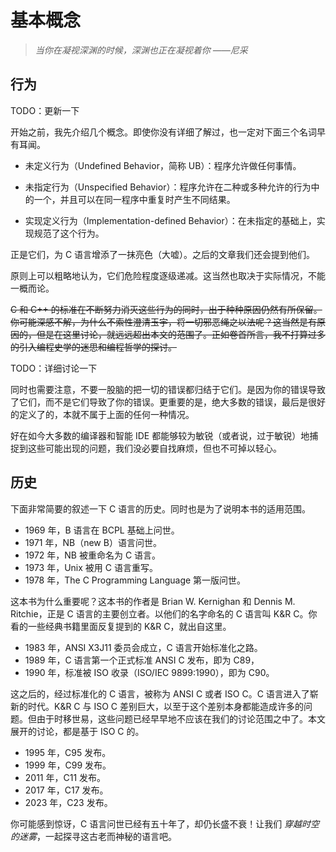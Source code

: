 # 基本概念

> _当你在凝视深渊的时候，深渊也正在凝视着你 ——尼采_

## 行为

TODO：更新一下

开始之前，我先介绍几个概念。即使你没有详细了解过，也一定对下面三个名词早有耳闻。

- 未定义行为（Undefined Behavior，简称 UB）：程序允许做任何事情。

- 未指定行为（Unspecified Behavior）：程序允许在二种或多种允许的行为中的一个，并且可以在同一程序中重复时产生不同结果。

- 实现定义行为（Implementation-defined Behavior）：在未指定的基础上，实现规范了这个行为。

正是它们，为 C 语言增添了一抹亮色（大嘘）。之后的文章我们还会提到他们。

原则上可以粗略地认为，它们危险程度逐级递减。这当然也取决于实际情况，不能一概而论。

~~C 和 C++ 的标准在不断努力消灭这些行为的同时，出于种种原因仍然有所保留。你可能深感不解，为什么不索性澄清玉宇，将一切邪恶绳之以法呢？这当然是有原因的，但是在这里讨论，就远远超出本文的范围了。正如卷首所言，我不打算过多的引入编程史学的迷思和编程哲学的探讨。~~

TODO：详细讨论一下

同时也需要注意，不要一股脑的把一切的错误都归结于它们。是因为你的错误导致了它们，而不是它们导致了你的错误。更重要的是，绝大多数的错误，最后是很好的定义了的，本就不属于上面的任何一种情况。

好在如今大多数的编译器和智能 IDE 都能够较为敏锐（或者说，过于敏锐）地捕捉到这些可能出现的问题，我们没必要自找麻烦，但也不可掉以轻心。

## 历史

下面非常简要的叙述一下 C 语言的历史。同时也是为了说明本书的适用范围。

- 1969 年，B 语言在 BCPL 基础上问世。
- 1971 年，NB（new B）语言问世。
- 1972 年，NB 被重命名为 C 语言。
- 1973 年，Unix 被用 C 语言重写。
- 1978 年，The C Programming Language 第一版问世。

这本书为什么重要呢？这本书的作者是 Brian W. Kernighan 和 Dennis M. Ritchie，正是 C 语言的主要创立者。以他们的名字命名的 C 语言叫 K&R C。你看的一些经典书籍里面反复提到的 K&R C，就出自这里。

- 1983 年，ANSI X3J11 委员会成立，C 语言开始标准化之路。
- 1989 年，C 语言第一个正式标准 ANSI C 发布，即为 C89，
- 1990 年，标准被 ISO 收录（ISO/IEC 9899:1990），即为 C90。

这之后的，经过标准化的 C 语言，被称为 ANSI C 或者 ISO C。C 语言进入了崭新的时代。K&R C 与 ISO C 差别巨大，以至于这个差别本身都能造成许多的问题。但由于时移世易，这些问题已经早早地不应该在我们的讨论范围之中了。本文展开的讨论，都是基于 ISO C 的。

- 1995 年，C95 发布。
- 1999 年，C99 发布。
- 2011 年，C11 发布。
- 2017 年，C17 发布。
- 2023 年，C23 发布。

你可能感到惊讶，C 语言问世已经有五十年了，却仍长盛不衰！让我们 _穿越时空的迷雾_，一起探寻这古老而神秘的语言吧。